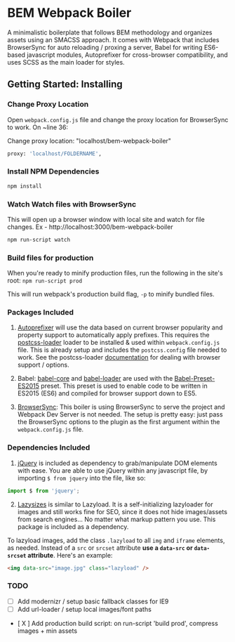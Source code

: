 # BEM Webpack Boiler
A minimalistic boilerplate that follows BEM methodology and organizes assets using an SMACSS approach. It comes with Webpack that includes BrowserSync for auto reloading / proxing a server, Babel for writing ES6-based javascript modules, Autoprefixer for cross-browser compatibility, and uses SCSS as the main loader for styles.

## Getting Started: Installing

### Change Proxy Location
Open `webpack.config.js` file and change the proxy location for BrowserSync to work. On ~line 36:

Change proxy location: "localhost/bem-webpack-boiler"
``` bash
proxy: 'localhost/FOLDERNAME', 
```

### Install NPM Dependencies
``` bash
npm install
```

### Watch Watch files with BrowserSync
This will open up a browser window with local site and watch for file changes. Ex - http://localhost:3000/bem-webpack-boiler

``` bash
npm run-script watch
```

### Build files for production
When you're ready to minify production files, run the following in the site's root:
`npm run-script prod`

This will run webpack's production build flag, `-p` to minify bundled files.

### Packages Included
1. [Autoprefixer](https://www.npmjs.com/package/autoprefixer)
will use the data based on current browser popularity and property support to automatically apply prefixes. This requires the [postcss-loader](https://github.com/postcss/postcss-loader) loader to be installed & used within `webpack.config.js` file. This is already setup and includes the `postcss.config` file needed to work. See the postcss-loader [documentation](https://github.com/postcss/postcss-loader) for dealing with browser support / options.


2. Babel: [babel-core](https://github.com/babel/babel-loader) and [babel-loader](https://github.com/babel/babel-loader) are used with the [Babel-Preset-ES2015](https://www.npmjs.com/package/babel-preset-es2015-webpack) preset. This preset is used to enable code to be written in ES2015 (ES6) and compiled for browser support down to ES5.

3. [BrowserSync](https://www.npmjs.com/package/browser-sync-webpack-plugin): 
This boiler is using BrowserSync to serve the project and Webpack Dev Server is not needed. The setup is pretty easy: just pass the BrowserSync options to the plugin as the first argument within the `webpack.config.js` file.


### Dependencies Included
1. [jQuery](https://www.npmjs.com/package/jquery) is included as dependency to grab/manipulate DOM elements with ease. You are able to use jQuery within any javascript file, by importing `$ from jquery` into the file, like so:
``` javascript 
import $ from 'jquery'; 
```

2. [Lazysizes](https://www.npmjs.com/package/lazysizes) is similar to Lazyload. It is a self-initializing lazyloader for images and still works fine for SEO, since it does not hide images/assets from search engines... No matter what markup pattern you use. This package is included as a dependency. 

To lazyload images, add the class `.lazyload` to all `img` and `iframe` elements, as needed. Instead of a `src` or `srcset` attribute **use a `data-src` or `data-srcset` attribute**. Here's an example:
``` html
<img data-src="image.jpg" class="lazyload" />
```

### TODO
- [ ] Add modernizr / setup basic fallback classes for IE9
- [ ] Add url-loader / setup local images/font paths
- [ X ] Add production build script: on run-script 'build prod', compress images + min assets